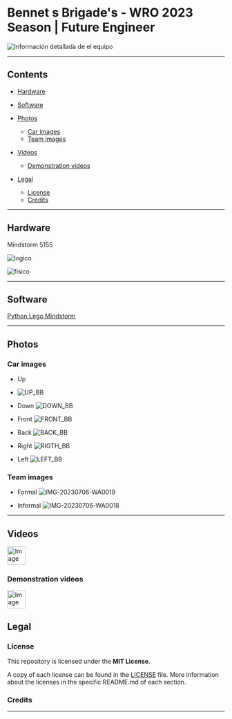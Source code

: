 # Bennet s Brigade's - WRO 2023 Season | Future Engineer

![Información detallada de el equipo](https://github.com/ffernandez14/Bennet-s-Brigade/assets/138822765/c3ce5ac4-7163-4bed-85fc-2e2bb2253317)

***

## Contents

* [Hardware](#hardware)

* [Software](#software)

* [Photos](#photos)
    * [Car images](#car-images)
    * [Team images](#team-images)

* [Videos](#videos)
    * [Demonstration videos](#demonstration-videos)

* [Legal](#legal)
    * [License](#license)
    * [Credits](#credits)

***

## Hardware

Mindstorm 5155

![logico](https://github.com/ffernandez14/Bennet-s-Brigade/assets/138822765/3bf23bd3-e316-4407-8451-df6d4386dfe3)

![fisico](https://github.com/ffernandez14/Bennet-s-Brigade/assets/138822765/2bc68f34-6225-4516-8772-b45adaaf0fc8)


***

## Software

[Python Lego Mindstorm](/code/)

***

## Photos

### Car images
- Up
- ![UP_BB](https://github.com/ffernandez14/Bennet-s-Brigade/assets/138822765/e22bdc69-6af9-43dc-8062-4aa2b675b5ce)


- Down
![DOWN_BB](https://github.com/ffernandez14/Bennet-s-Brigade/assets/138822765/2bc48101-0e9c-47e2-bca9-62ff8fccc8c6)

- Front
![FRONT_BB](https://github.com/ffernandez14/Bennet-s-Brigade/assets/138822765/6d7fbbb9-2658-4db7-81c9-c9327b0f33d1)

- Back
![BACK_BB](https://github.com/ffernandez14/Bennet-s-Brigade/assets/138822765/b6b52b22-4229-4727-a572-e5cc4102abc8)

- Right
![RIGTH_BB](https://github.com/ffernandez14/Bennet-s-Brigade/assets/138822765/5dc4a050-11e8-4646-9311-5eb0dd933a21)

- Left
![LEFT_BB](https://github.com/ffernandez14/Bennet-s-Brigade/assets/138822765/2a7b6a07-f9d8-491d-869f-18caea78bf39)


### Team images
 - Formal
![IMG-20230706-WA0019](https://github.com/ffernandez14/Bennet-s-Brigade/assets/138822765/1d3c0e3e-ba37-4717-a646-13ddf078e9c0)

 - Informal
![IMG-20230706-WA0018](https://github.com/ffernandez14/Bennet-s-Brigade/assets/138822765/4458bea7-08fd-449e-b480-46775577cf80)

***

## Videos

<a href="https://www.youtube.com/watch?v=vqE9pbbsPYo"><img src="https://i.ibb.co/GtC7rx4/video-player.png" alt="Image" height="42" width="42"/></a>
### Demonstration videos

<a href="https://www.youtube.com/watch?v=_w8I596dLV8"><img src="https://i.ibb.co/GtC7rx4/video-player.png" alt="Image" height="42" width="42"/></a>

## Legal

### License

This repository is licensed under the **MIT License**.

A copy of each license can be found in the [LICENSE](LICENSE) file. More information about the licenses in the specific README.md of each section.

### Credits

***
